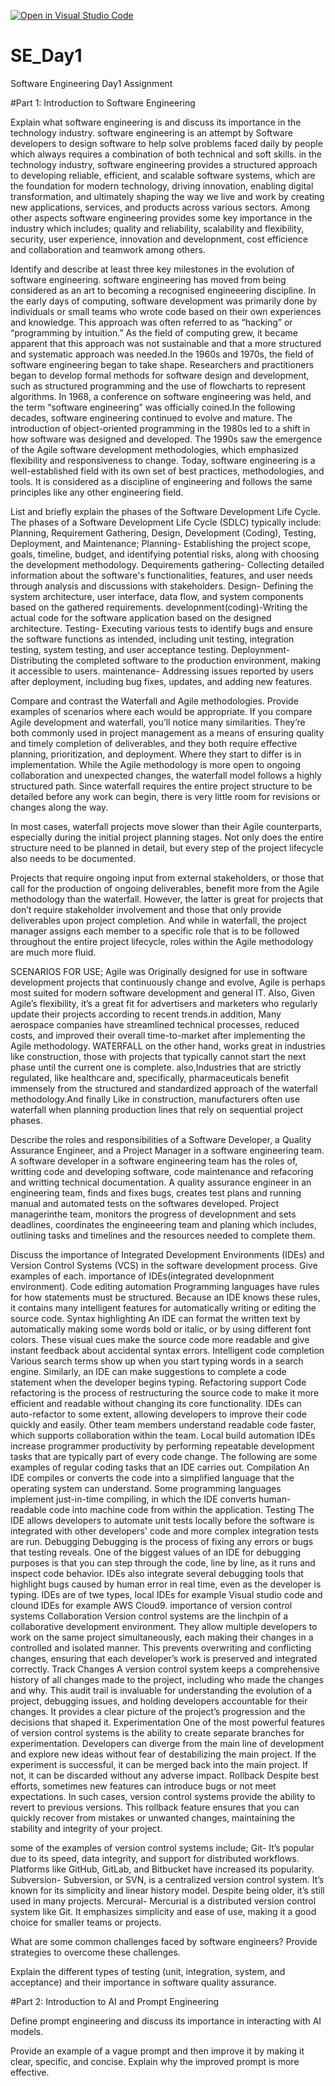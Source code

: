  [![Open in Visual Studio Code](https://classroom.github.com/assets/open-in-vscode-2e0aaae1b6195c2367325f4f02e2d04e9abb55f0b24a779b69b11b9e10269abc.svg)](https://classroom.github.com/online_ide?assignment_repo_id=18364363&assignment_repo_type=AssignmentRepo)
# SE_Day1
Software Engineering Day1 Assignment

#Part 1: Introduction to Software Engineering

Explain what software engineering is and discuss its importance in the technology industry.
software engineering is an attempt by Software developers to design software to help solve problems faced daily by people which always requires a combination of both technical and soft skills. in the technology industry, software engineering provides a structured approach to developing reliable, efficient, and scalable software systems, which are the foundation for modern technology, driving innovation, enabling digital transformation, and ultimately shaping the way we live and work by creating new applications, services, and products across various sectors. Among other aspects software engineering provides some key importance in the industry which includes; quality and reliability, scalability and flexibility, security, user experience, innovation and developnment, cost efficience and collaboration and teamwork among others.


Identify and describe at least three key milestones in the evolution of software engineering.
software engineering has moved from being considered as an art to becoming a recognised engineeering discipline. In the early days of computing, software development was primarily done by individuals or small teams who wrote code based on their own experiences and knowledge. This approach was often referred to as “hacking” or “programming by intuition.” As the field of computing grew, it became apparent that this approach was not sustainable and that a more structured and systematic approach was needed.In the 1960s and 1970s, the field of software engineering began to take shape. Researchers and practitioners began to develop formal methods for software design and development, such as structured programming and the use of flowcharts to represent algorithms. In 1968, a conference on software engineering was held, and the term “software engineering” was officially coined.In the following decades, software engineering continued to evolve and mature. The introduction of object-oriented programming in the 1980s led to a shift in how software was designed and developed. The 1990s saw the emergence of the Agile software development methodologies, which emphasized flexibility and responsiveness to change. Today, software engineering is a well-established field with its own set of best practices, methodologies, and tools. It is considered as a discipline of engineering and follows the same principles like any other engineering field.



List and briefly explain the phases of the Software Development Life Cycle.
The phases of a Software Development Life Cycle (SDLC) typically include: Planning, Requirement Gathering, Design, Development (Coding), Testing, Deployment, and Maintenance;
Planning- Establishing the project scope, goals, timeline, budget, and identifying potential risks, along with choosing the development methodology. 
Dequirements gathering- Collecting detailed information about the software's functionalities, features, and user needs through analysis and discussions with stakeholders. 
Design- Defining the system architecture, user interface, data flow, and system components based on the gathered requirements. 
developnment(coding)-Writing the actual code for the software application based on the designed architecture. 
Testing- Executing various tests to identify bugs and ensure the software functions as intended, including unit testing, integration testing, system testing, and user acceptance testing. 
Deploynment- Distributing the completed software to the production environment, making it accessible to users. 
maintenance- Addressing issues reported by users after deployment, including bug fixes, updates, and adding new features. 



Compare and contrast the Waterfall and Agile methodologies. Provide examples of scenarios where each would be appropriate.
If you compare Agile development and waterfall, you’ll notice many similarities. They’re both commonly used in project management as a means of ensuring quality and timely completion of deliverables, and they both require effective planning, prioritization, and deployment. Where they start to differ is in implementation.
While the Agile methodology is more open to ongoing collaboration and unexpected changes, the waterfall model follows a highly structured path. Since waterfall requires the entire project structure to be detailed before any work can begin, there is very little room for revisions or changes along the way.

In most cases, waterfall projects move slower than their Agile counterparts, especially during the initial project planning stages. Not only does the entire structure need to be planned in detail, but every step of the project lifecycle also needs to be documented.

Projects that require ongoing input from external stakeholders, or those that call for the production of ongoing deliverables, benefit more from the Agile methodology than the waterfall. However, the latter is great for projects that don’t require stakeholder involvement and those that only provide deliverables upon project completion.
And while in waterfall, the project manager assigns each member to a specific role that is to be followed throughout the entire project lifecycle, roles within the Agile methodology are much more fluid.

SCENARIOS FOR USE;
Agile was Originally designed for use in software development projects that continuously change and evolve, Agile is perhaps most suited for modern software development and general IT. Also, Given Agile’s flexibility, it’s a great fit for advertisers and marketers who regularly update their projects according to recent trends.in addition, Many aerospace companies have streamlined technical processes, reduced costs, and improved their overall time-to-market after implementing the Agile methodology.
WATERFALL on the other hand, works great in industries like construction, those with projects that typically cannot start the next phase until the current one is complete. also,Industries that are strictly regulated, like healthcare and, specifically, pharmaceuticals benefit immensely from the structured and standardized approach of the waterfall methodology.And finally Like in construction, manufacturers often use waterfall when planning production lines that rely on sequential project phases.


Describe the roles and responsibilities of a Software Developer, a Quality Assurance Engineer, and a Project Manager in a software engineering team.
A software developer in a software engineering team has the roles of, writting code and developing software, code maintenance and refacoring and writting technical documentation. 
A quality assurance engineer in an engineering team, finds and fixes bugs, creates test plans and running manual and automated tests on the softwares developed. 
Project managerinthe team, monitors the progress of developnment and sets deadlines, coordinates the engineeering team and planing which includes, outlining tasks and timelines and the resources needed to complete them.


Discuss the importance of Integrated Development Environments (IDEs) and Version Control Systems (VCS) in the software development process. Give examples of each.
importance of IDEs(integrated developnment environment).
Code editing automation
Programming languages have rules for how statements must be structured. Because an IDE knows these rules, it contains many intelligent features for automatically writing or editing the source code.
Syntax highlighting
An IDE can format the written text by automatically making some words bold or italic, or by using different font colors. These visual cues make the source code more readable and give instant feedback about accidental syntax errors.
Intelligent code completion
Various search terms show up when you start typing words in a search engine. Similarly, an IDE can make suggestions to complete a code statement when the developer begins typing.
Refactoring support
Code refactoring is the process of restructuring the source code to make it more efficient and readable without changing its core functionality. IDEs can auto-refactor to some extent, allowing developers to improve their code quickly and easily. Other team members understand readable code faster, which supports collaboration within the team.
Local build automation
IDEs increase programmer productivity by performing repeatable development tasks that are typically part of every code change. The following are some examples of regular coding tasks that an IDE carries out.
Compilation
An IDE compiles or converts the code into a simplified language that the operating system can understand. Some programming languages implement just-in-time compiling, in which the IDE converts human-readable code into machine code from within the application.
Testing
The IDE allows developers to automate unit tests locally before the software is integrated with other developers' code and more complex integration tests are run.
Debugging
Debugging is the process of fixing any errors or bugs that testing reveals. One of the biggest values of an IDE for debugging purposes is that you can step through the code, line by line, as it runs and inspect code behavior. IDEs also integrate several debugging tools that highlight bugs caused by human error in real time, even as the developer is typing.
IDEs are of twe types, local IDEs for example Visual studio code and clound IDEs for example AWS Cloud9. 
importance of version control systems
Collaboration
Version control systems are the linchpin of a collaborative development environment. They allow multiple developers to work on the same project simultaneously, each making their changes in a controlled and isolated manner. This prevents overwriting and conflicting changes, ensuring that each developer’s work is preserved and integrated correctly.
Track Changes
A version control system keeps a comprehensive history of all changes made to the project, including who made the changes and why. This audit trail is invaluable for understanding the evolution of a project, debugging issues, and holding developers accountable for their changes. It provides a clear picture of the project’s progression and the decisions that shaped it.
Experimentation
One of the most powerful features of version control systems is the ability to create separate branches for experimentation. Developers can diverge from the main line of development and explore new ideas without fear of destabilizing the main project. If the experiment is successful, it can be merged back into the main project. If not, it can be discarded without any adverse impact.
Rollback
Despite best efforts, sometimes new features can introduce bugs or not meet expectations. In such cases, version control systems provide the ability to revert to previous versions. This rollback feature ensures that you can quickly recover from mistakes or unwanted changes, maintaining the stability and integrity of your project.

some of the examples of  version control systems include; Git- It’s popular due to its speed, data integrity, and support for distributed workflows. Platforms like GitHub, GitLab, and Bitbucket have increased its popularity.
Subversion- Subversion, or SVN, is a centralized version control system. It’s known for its simplicity and linear history model. Despite being older, it’s still used in many projects.
Mercural- Mercurial is a distributed version control system like Git. It emphasizes simplicity and ease of use, making it a good choice for smaller teams or projects.


What are some common challenges faced by software engineers? Provide strategies to overcome these challenges.


Explain the different types of testing (unit, integration, system, and acceptance) and their importance in software quality assurance.


#Part 2: Introduction to AI and Prompt Engineering


Define prompt engineering and discuss its importance in interacting with AI models.


Provide an example of a vague prompt and then improve it by making it clear, specific, and concise. Explain why the improved prompt is more effective.
